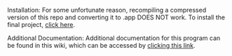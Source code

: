 Installation:
For some unfortunate reason, recompiling a compressed version of this repo and converting it to .app DOES NOT work. To install the final project, [click here](https://github.com/9fiftyfive/empty-for-mac/blob/FINAL/empty.zip?raw=true).

Additional Documentation:
Additional documentation for this program can be found in this wiki, which can be accessed by [clicking this link]().
